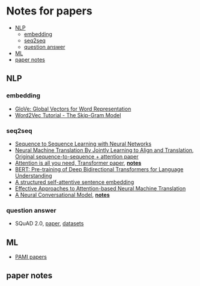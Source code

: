 # Notes for papers
* [NLP](#NLP)
  * [embedding](#embedding)
  * [seq2seq](#seq2seq)
  * [question answer](#question-answer)
* [ML](#ML)
* [paper notes](#paper-notes)
## NLP
### embedding
* [GloVe: Global Vectors for Word Representation](https://nlp.stanford.edu/pubs/glove.pdf)
* [Word2Vec Tutorial - The Skip-Gram Model](http://mccormickml.com/2016/04/19/word2vec-tutorial-the-skip-gram-model/)
### seq2seq
* [Sequence to Sequence Learning with Neural Networks](https://arxiv.org/pdf/1409.3215.pdf)
* [Neural Machine Translation By Jointly Learning to Align and Translation, Original sequence-to-sequence + attention paper](https://arxiv.org/pdf/1409.0473.pdf)
* [Attention is all you need, Transformer paper](https://arxiv.org/pdf/1706.03762.pdf), **[notes](paper_notes/Transformer.md)**
* [BERT: Pre-training of Deep Bidirectional Transformers for Language Understanding](https://arxiv.org/pdf/1810.04805.pdf)
* [A structured self-attentive sentence embedding](https://arxiv.org/pdf/1703.03130.pdf)
* [Effective Approaches to Attention-based Neural Machine Translation](https://arxiv.org/pdf/1508.04025.pdf)
* [A Neural Conversational Model](https://arxiv.org/pdf/1506.05869.pdf), **[notes](paper_notes/A_Neural_Conversational_Model.md)**
### question answer
* SQuAD 2.0, [paper](https://arxiv.org/pdf/1806.03822.pdf), [datasets](https://rajpurkar.github.io/SQuAD-explorer/)
## ML
* [PAMI papers](https://www.computer.org/csdl/trans/tp/index.html)
## paper notes
